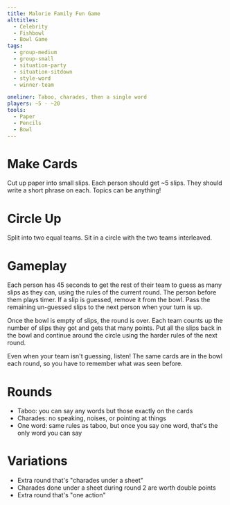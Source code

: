 ```yaml
---
title: Malorie Family Fun Game
alttitles:
  - Celebrity
  - Fishbowl
  - Bowl Game
tags:
  - group-medium
  - group-small
  - situation-party
  - situation-sitdown
  - style-word
  - winner-team

oneliner: Taboo, charades, then a single word
players: ~5 - ~20
tools:
  - Paper
  - Pencils
  - Bowl
---
```

# Make Cards
Cut up paper into small slips. Each person should get ~5 slips. They should write a short phrase on each. Topics can be anything!

# Circle Up
Split into two equal teams. Sit in a circle with the two teams interleaved.

# Gameplay
Each person has 45 seconds to get the rest of their team to guess as many slips as they can, using the rules of the current round. The person before them plays timer. If a slip is guessed, remove it from the bowl. Pass the remaining un-guessed slips to the next person when your turn is up.

Once the bowl is empty of slips, the round is over. Each team counts up the number of slips they got and gets that many points. Put all the slips back in the bowl and continue around the circle using the harder rules of the next round.

Even when your team isn't guessing, listen! The same cards are in the bowl each round, so you have to remember what was seen before.

# Rounds
* Taboo: you can say any words but those exactly on the cards
* Charades: no speaking, noises, or pointing at things
* One word: same rules as taboo, but once you say one word, that's the only word you can say

# Variations
* Extra round that's "charades under a sheet"
* Charades done under a sheet during round 2 are worth double points
* Extra round that's "one action"
